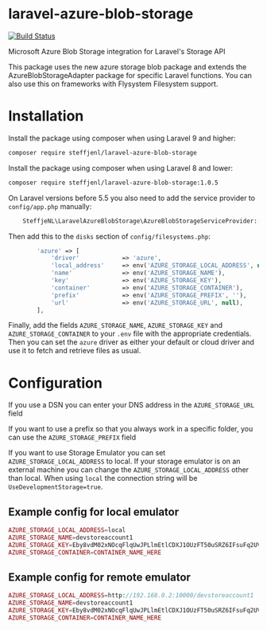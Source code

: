 # laravel-azure-blob-storage
[![Build Status](https://travis-ci.org/steffjenl/laravel-azure-blob-storage.svg?branch=master)](https://travis-ci.org/steffjenl/laravel-azure-blob-storage)

Microsoft Azure Blob Storage integration for Laravel's Storage API

This package uses the new azure storage blob package and extends the AzureBlobStorageAdapter package for specific Laravel functions. You can also use this on frameworks with Flysystem Filesystem support.

# Installation

Install the package using composer when using Laravel 9 and higher:

```bash
composer require steffjenl/laravel-azure-blob-storage
```

Install the package using composer when using Laravel 8 and lower:

```bash
composer require steffjenl/laravel-azure-blob-storage:1.0.5
```

On Laravel versions before 5.5 you also need to add the service provider to `config/app.php` manually:

```php
    SteffjeNL\LaravelAzureBlobStorage\AzureBlobStorageServiceProvider::class,
```

Then add this to the `disks` section of `config/filesystems.php`:

```php
        'azure' => [
            'driver'            => 'azure',
            'local_address'     => env('AZURE_STORAGE_LOCAL_ADDRESS', null),
            'name'              => env('AZURE_STORAGE_NAME'),
            'key'               => env('AZURE_STORAGE_KEY'),
            'container'         => env('AZURE_STORAGE_CONTAINER'),
            'prefix'            => env('AZURE_STORAGE_PREFIX', ''),
            'url'               => env('AZURE_STORAGE_URL', null),
        ],
```

Finally, add the fields `AZURE_STORAGE_NAME`, `AZURE_STORAGE_KEY` and `AZURE_STORAGE_CONTAINER` to your `.env` file with the appropriate credentials. Then you can set the `azure` driver as either your default or cloud driver and use it to fetch and retrieve files as usual.

# Configuration

If you use a DSN you can enter your DNS address in the `AZURE_STORAGE_URL` field

If you want to use a prefix so that you always work in a specific folder, you can use the `AZURE_STORAGE_PREFIX` field

If you want to use Storage Emulator you can set `AZURE_STORAGE_LOCAL_ADDRESS` to local. If your storage emulator is on an external machine you can change the `AZURE_STORAGE_LOCAL_ADDRESS` other than local.
When using `local` the connection string will be `UseDevelopmentStorage=true`.

## Example config for local emulator
```php
AZURE_STORAGE_LOCAL_ADDRESS=local
AZURE_STORAGE_NAME=devstoreaccount1
AZURE_STORAGE_KEY=Eby8vdM02xNOcqFlqUwJPLlmEtlCDXJ1OUzFT50uSRZ6IFsuFq2UVErCz4I6tq/K1SZFPTOtr/KBHBeksoGMGw==
AZURE_STORAGE_CONTAINER=CONTAINER_NAME_HERE
```

## Example config for remote emulator
```php
AZURE_STORAGE_LOCAL_ADDRESS=http://192.168.0.2:10000/devstoreaccount1
AZURE_STORAGE_NAME=devstoreaccount1
AZURE_STORAGE_KEY=Eby8vdM02xNOcqFlqUwJPLlmEtlCDXJ1OUzFT50uSRZ6IFsuFq2UVErCz4I6tq/K1SZFPTOtr/KBHBeksoGMGw==
AZURE_STORAGE_CONTAINER=CONTAINER_NAME_HERE
```

